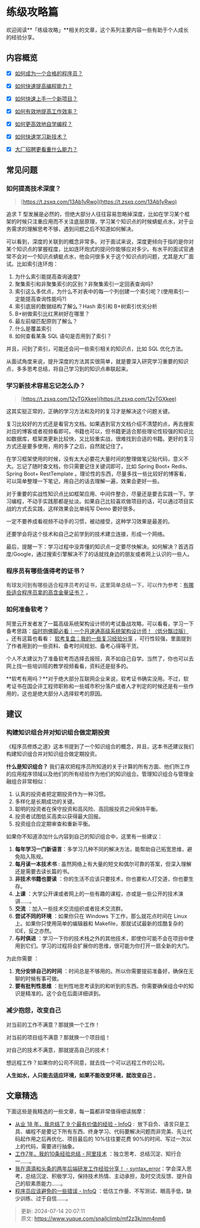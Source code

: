 # 练级攻略篇

欢迎阅读**「练级攻略」**相关的文章，这个系列主要内容一些有助于个人成长的经验分享。



## 内容概览


- [x] [如何成为一个合格的程序员？](https://www.yuque.com/snailclimb/mf2z3k/tm6xk3)
- [x] [如何快速提高编程能力？](https://www.yuque.com/snailclimb/mf2z3k/iwirmw)
- [x] [如何快速上手一个新项目？](https://www.yuque.com/snailclimb/mf2z3k/dbhn2f)
- [x] [如何有效地提高工作效率？](https://www.yuque.com/snailclimb/mf2z3k/ilut9e)
- [x] [如何更高效地自学编程？](https://www.yuque.com/snailclimb/mf2z3k/imaxdd)
- [x] [如何快速学习新技术？](https://www.yuque.com/snailclimb/mf2z3k/cpo8gd)
- [x] [大厂招聘更看重什么能力？](https://www.yuque.com/snailclimb/mf2z3k/sg31f0)



## 常见问题


### 如何提高技术深度？


> [https://t.zsxq.com/13Ab1yRwo](https://t.zsxq.com/13Ab1yRwo)
>



追求 T 型发展是必然的，但绝大部分人往往容易忽略掉深度，比如在学习某个框架的时候只注重应用而不关注底层原理，学习某个知识点的时候蜻蜓点水，对于业务需求的理解思考不够，遇到问题之后不知道如何解决。



可以看到，深度的关联到的概念非常多。对于面试来说，深度更倾向于指的是你对某个知识点的掌握程度，比如连环炮式的提问你能够应对多少。有水平的面试官通常不会对一个知识点蜻蜓点水，他会问很多关于这个知识点的问题，尤其是大厂面试。比如索引连环炮：



1. 为什么索引能提高查询速度?
2. 聚集索引和非聚集索引的区别？非聚集索引一定回表查询吗?
3. 索引这么多优点，为什么不对表中的每一个列创建一个索引呢？(使用索引一定能提高查询性能吗?)
4. 索引底层的数据结构了解么？Hash 索引和 B+树索引优劣分析
5. B+树做索引比红黑树好在哪里？
6. 最左前缀匹配原则了解么？
7. 什么是覆盖索引
8. 如何查看某条 SQL 语句是否用到了索引？



并且，问到了索引，可能还会问一些索引相关的知识点，比如 SQL 优化方法。



从面试角度来说，提升深度的方法其实很简单，就是要深入研究学习重要的知识点，多多思考总结，将自己学习到的知识点串联起来。



### 学习新技术容易忘记怎么办？


> [https://t.zsxq.com/12vTGXkee](https://t.zsxq.com/12vTGXkee)
>



这其实挺正常的，正确的学习方法和及时的复习才是解决这个问题关键。

复习比较好的方式还是看官方文档。如果遇到官方文档介绍不清楚的点，再去搜索对应的博客或者视频看即可。书籍也可以，但书籍更适合那些理论性较强的知识比如数据库，框架类更新比较快，又比较重实战，很难找到合适的书籍。更好的复习方式还是要多使用，用的多了之后，自然就记住了。



在学习框架使用的时候，没有太大必要花大量时间的整理做笔记贴代码，意义不大。忘记了随时查文档，你只需要记住关键词即可，比如  Spring Boot+ Redis、Spring Boot+ RestTemplate 。理论性的东西，尽量多找一些比较好的博客看，可以简单整理一下笔记，用自己的话去理解一遍，效果会更好一些。



对于重要的实战性知识点比如框架应用、中间件整合，尽量还是要去实践一下。学习编程，不动手实践那都是扯淡。如果自己比较喜欢做项目的话，可以通过项目实战的方式去实践，这样效果会比单纯写 Demo 要好很多。



一定不要养成看视频不动手的习惯，被动接受，这种学习效果是最差的。



还要学会将这个技术和自己之前学到的技术建立连接，形成一个网络。



最后，提醒一下：学习过程中没弄懂的知识点一定要尽快解决。如何解决？首选百度/Google，通过搜索引擎解决不了的话就找身边的朋友或者网上认识的一些人。



### 程序员有哪些值得考的证书？


<font style="color:rgb(47, 48, 52);">有球友问到有哪些适合程序员考的证书，这里简单总结一下，可以作为参考：</font>[有哪些适合程序员拿的高含金量证书？](https://t.zsxq.com/pPwty) 。



### 如何准备软考？


阿里云开发者发了一篇高级系统架构设计师的考试备战攻略，可以看看，学习一下备考思路：[临时抱佛脚必看｜一个月速通高级系统架构设计师！（低分飘过版）](https://mp.weixin.qq.com/s/Ts3KQloKrFK_9y1MAZDbTg) 。还有这篇也看看： [软考复盘：我的一些复习经验分享](https://www.cnblogs.com/edisonchou/p/edc_ruankao_system_architect_experience.html) ，可行性较强，里面提到了作者用到的一些资料、备考时间规划、备考心得等干货。



个人不太建议为了准备软考而选择去报班，真不如自己自学。当然了，你也可以去网上找一些培训班的教学视频看看，资料还是挺多的。



**软考有用吗？**对于绝大部分互联网企业来说，软考证书确实没用。不过，软考证书在国企评工程师职称和一些城市积分落户或者人才判定的时候还是有一些作用的，这也是绝大部分人选择软考的原因。

## 建议


### 构建知识组合并对知识组合做定期投资


《程序员修炼之道》这本书提到了一个知识组合的概念，并且，这本书还建议我们构建知识组合并对知识组合做定期投资。



**什么是知识组合？** 我们喜欢把程序员所知道的关于计算的所有方面、他们所工作的应用程序领域以及他们的所有经验作为他们的知识组合。管理知识组合与管理金融组合非常相似：



1. 认真的投资者把定期投资作为一种习惯。
2. 多样化是长期成功的关键。
3. 聪明的投资者在保守投资和高风险、高回报投资之间保持平衡。
4. 投资者试图低买高卖以获得最大回报。
5. 投资组合应定期审查和重新平衡。



如果你不知道添加什么内容到自己的知识组合中，这里有一些建议：



1. **每年学习一门新语言**：多学习几种不同的解决方法，能帮助自己拓宽思维，避免陷入陈规。
2. **每月读一本技术书** : 虽然网络上有大量的短文和偶尔可靠的答案，但深入理解还是需要去读长篇的书。
3. **非技术书籍也要读** ：你的生活不应该只要技术，你也要和人打交道，你也要生存。
4. **上课** ：大学公开课或者网上的一些有趣的课程，亦或是一些公开的技术演讲......。
5. **交流** ：加入一些技术交流组织或者技术交流群。
6. **尝试不同的环境** ：如果你只在 Windows 下工作，那么就花点时间在 Linux 上。如果你只使用简单的编辑器和 Makefile，那就试试最新的炫酷复杂的 IDE，反之亦然。
7. **与时俱进** ：学习一下你的技术栈之外的其他技术，即使你可能不会在项目中使用到它们。学习的过程将会扩展你的思维，很可能为你打开一扇全新的大门。



为此你需要 ：



1. **充分安排自己的时间** ：时间总是不够用的。所以你需要提前准备好，确保在无聊的时候有事可做。
2. **要有批判性思维** ：批判性地思考读到的和听到的东西。你需要确保组合中的知识是精准的。这个会在后面详细讲到。



### 减少抱怨，改变自己


对当前的工作不满意？那就换一个工作！



对当前的项目组不满意？那就换一个项目组！



对自己的技术不满意，那就提高自己的技术！



想远程工作？如果你的公司不同意，就去找一个可以远程工作的公司。



**人生如水，人只能去适应环境，如果不能改变环境，就改变自己** 。



## 文章精选


下面这些是我精选的一些文章，每一篇都非常值得细读揣摩：



+ [从业 18 年，我总结了 9 个最有价值的经验 - InfoQ](https://www.infoq.cn/article/DUSi0kwDtUZhspcJVg8l) :  放下自负、语言只是工具、编程不是要记下所有东西、终身学习、代码要解决问题而非完美、先让代码起作用之后再优化、项目最后的 10%往往要花费 90%的时间、写过一次以上的代码，需要进行抽象。
+ [工作7年，我的10条经验总结 - 阿里技术](https://mp.weixin.qq.com/s?__biz=MzIzOTU0NTQ0MA==&mid=2247503988&idx=1&sn=262694ac8710e97d517344af38a72590&chksm=e92aed7bde5d646dc6b4f2fce37c27f2630eb4cb66c841927382f4bff5a44b8a7a27ea94b960&scene=21#wechat_redirect) ：独立思考、总结沉淀、知行合一......。
+ [我在滴滴和头条的两年后端研发工作经验分享！ - syntax_error](https://mp.weixin.qq.com/s?__biz=Mzg2OTA0Njk0OA==&mid=2247486873&idx=2&sn=025da38db2d53c626287293075743e41&chksm=cea24252f9d5cb440f3510192d15319eded001a1547050be9f4e68c4a7b40429ecc00377c117&token=168551479&lang=zh_CN#rd)：学会深入思考，总结沉淀、积极学习，保持技术热情、主动承担，及时交流反馈、提升自己的软素质能力......。
+ [程序员应该避免的一些错误 - InfoQ](https://www.infoq.cn/article/DX5RoYIDKWhgxmRgaV5J) ：低估工作量、不写测试、眼高手低，缺少训练、过于自信......。



> 更新: 2024-07-14 20:07:11  
> 原文: <https://www.yuque.com/snailclimb/mf2z3k/mm4nm6>